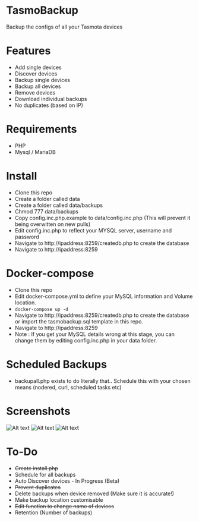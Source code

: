 # TasmoBackup
Backup the configs of all your Tasmota devices

# Features
* Add single devices
* Discover devices
* Backup single devices
* Backup all devices
* Remove devices
* Download individual backups
* No duplicates (based on IP)

# Requirements

* PHP
* Mysql / MariaDB

# Install

* Clone this repo
* Create a folder called data
* Create a folder called data/backups
* Chmod 777 data/backups
* Copy config.inc.php.example to data/config.inc.php (This will prevent it being overwitten on new pulls)
* Edit config.inc.php to reflect your MYSQL server, username and password
* Navigate to http://ipaddress:8259/createdb.php to create the database
* Navigate to http://ipaddress:8259

# Docker-compose

* Clone this repo
* Edit docker-compose.yml to define your MySQL information and Volume location.
* ```docker-compose up -d```
* Navigate to http://ipaddress:8259/createdb.php to create the database or import the tasmobackup.sql template in this repo.
* Navigate to http://ipaddress:8259
* Note : If you get your MySQL details wrong at this stage, you can change them by editing config.inc.php in your data folder.

# Scheduled Backups
* backupall.php exists to do literally that.. Schedule this with your chosen means (nodered, curl, scheduled tasks etc)

# Screenshots

![Alt text](https://i.imgur.com/dDvz5xA.png)
![Alt text](https://i.imgur.com/qM6drXz.png)
![Alt text](https://i.imgur.com/o79yMXB.png)



# To-Do

* ~~Create install.php~~
* Schedule for all backups
* Auto Discover devices - In Progress (Beta)
* ~~Prevent duplicates~~
* Delete backups when device removed (Make sure it is accurate!)
* Make backup location customisable
* ~~Edit function to change name of devices~~
* Retention (Number of backups)
